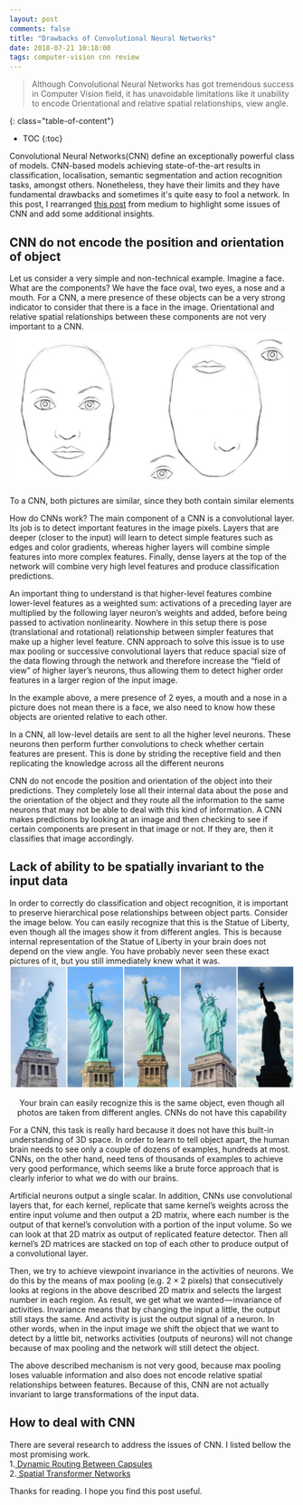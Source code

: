 ```yaml
---
layout: post
comments: false
title: "Drawbacks of Convolutional Neural Networks"
date: 2018-07-21 10:18:00
tags: computer-vision cnn review
---
```


>  Although Convolutional Neural Networks has got tremendous success in Computer Vision field, it has unavoidable limitations like it unability to encode Orientational and relative spatial relationships, view angle.  


<!--more-->

{: class="table-of-content"}
* TOC
{:toc}

Convolutional Neural Networks(CNN) define an exceptionally powerful class of models. CNN-based models achieving state-of-the-art results in classification, localisation, semantic segmentation and action recognition tasks, amongst others. Nonetheless, they have their limits and they have fundamental drawbacks and sometimes it's quite easy to fool a network. In this post, I rearranged <a href="https://medium.com/ai%C2%B3-theory-practice-business/understanding-hintons-capsule-networks-part-i-intuition-b4b559d1159b">this post</a> from medium to highlight some issues of CNN and add some additional insights.

##  CNN do not encode the position and orientation of  object

Let us consider a very simple and non-technical example. Imagine a face. What are the components? We have the face oval, two eyes, a nose and a mouth. For a CNN, a mere presence of these objects can be a very strong indicator to consider that there is a face in the image. Orientational and relative spatial relationships between these components are not very important to a CNN.
<img src="/assets/images/posts/2018-07-21-drawbacks-of-convolutional-neural-networks/face.png" alt="face">
<center> To a CNN, both pictures are similar, since they both contain similar elements</center>

How do CNNs work? The main component of a CNN is a convolutional layer. Its job is to detect important features in the image pixels. Layers that are deeper (closer to the input) will learn to detect simple features such as edges and color gradients, whereas higher layers will combine simple features into more complex features. Finally, dense layers at the top of the network will combine very high level features and produce classification predictions.

An important thing to understand is that higher-level features combine lower-level features as a weighted sum: activations of a preceding layer are multiplied by the following layer neuron’s weights and added, before being passed to activation nonlinearity. Nowhere in this setup there is pose (translational and rotational) relationship between simpler features that make up a higher level feature. CNN approach to solve this issue is to use max pooling or successive convolutional layers that reduce spacial size of the data flowing through the network and therefore increase the “field of view” of higher layer’s neurons, thus allowing them to detect higher order features in a larger region of the input image.

In the example above, a mere presence of 2 eyes, a mouth and a nose in a picture does not mean there is a face, we also need to know how these objects are oriented relative to each other.

In a CNN, all low-level details are sent to all the higher level neurons. These neurons then perform further convolutions to check whether certain features are present. This is done by striding the receptive field and then replicating the knowledge across all the different neurons

CNN do not encode the position and orientation of the object into their predictions. They completely lose all their internal data about the pose and the orientation of the object and they route all the information to the same neurons that may not be able to deal with this kind of information. A CNN makes predictions by looking at an image and then checking to see if certain components are present in that image or not. If they are, then it classifies that image accordingly.


## Lack of ability to be spatially invariant to the input data

In order to correctly do classification and object recognition, it is important to preserve hierarchical pose relationships between object parts. Consider the image below. You can easily recognize that this is the Statue of Liberty, even though all the images show it from different angles. This is because internal representation of the Statue of Liberty in your brain does not depend on the view angle. You have probably never seen these exact pictures of it, but you still immediately knew what it was.
<img src="/assets/images/posts/2018-07-21-drawbacks-of-convolutional-neural-networks/Statue-of-Liberty.jpeg" alt="Statue of Liberty">
<center>Your brain can easily recognize this is the same object, even though all photos are taken from different angles. CNNs do not have this capability</center>

For a CNN, this task is really hard because it does not have this built-in understanding of 3D space. In order to learn to tell object apart, the human brain needs to see only a couple of dozens of examples, hundreds at most. CNNs, on the other hand, need tens of thousands of examples to achieve very good performance, which seems like a brute force approach that is clearly inferior to what we do with our brains.

Artificial neurons output a single scalar. In addition, CNNs use convolutional layers that, for each kernel, replicate that same kernel’s weights across the entire input volume and then output a 2D matrix, where each number is the output of that kernel’s convolution with a portion of the input volume. So we can look at that 2D matrix as output of replicated feature detector. Then all kernel’s 2D matrices are stacked on top of each other to produce output of a convolutional layer.

Then, we try to achieve viewpoint invariance in the activities of neurons. We do this by the means of max pooling (e.g. 2 × 2 pixels) that consecutively looks at regions in the above described 2D matrix and selects the largest number in each region. As result, we get what we wanted — invariance of activities. Invariance means that by changing the input a little, the output still stays the same. And activity is just the output signal of a neuron. In other words, when in the input image we shift the object that we want to detect by a little bit, networks activities (outputs of neurons) will not change because of max pooling and the network will still detect the object.

The above described mechanism is not very good, because max pooling loses valuable information and also does not encode relative spatial relationships between features. Because of this, CNN are not actually invariant to large transformations of the input data.


## How to deal with CNN

There are several research to address the issues of CNN. I listed bellow the most promising work.<br>
1.<a href="https://arxiv.org/abs/1710.09829"> Dynamic Routing Between Capsules </a> <br>
2.<a href="https://arxiv.org/abs/1506.02025"> Spatial Transformer Networks </a>


Thanks for reading. I hope you find this post useful.
